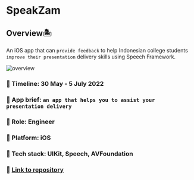 # SpeakZam

## Overview🏝 
An iOS app that can `provide feedback` to help Indonesian college students `improve their presentation` delivery skills using Speech Framework.

![overview](https://user-images.githubusercontent.com/70984049/178671409-52d832ba-7f3e-4f1f-a545-08ba486477da.png)


### 📅 Timeline: 30 May - 5 July 2022
### 🎯 App brief: `an app that helps you to assist your presentation delivery`
### 🔦 Role: Engineer 
### 🚉 Platform: iOS
### 🔧 Tech stack: UIKit, Speech, AVFoundation
### 🔗 [Link to repository](https://github.com/MeeguTech/speak-zam)
